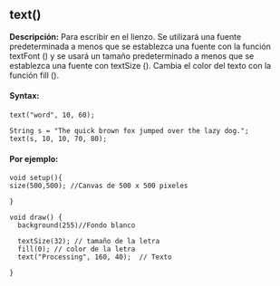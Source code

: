 ## text() 

**Descripción:** Para escribir en el lienzo. Se utilizará una fuente predeterminada a menos que se establezca una fuente con la función textFont () y se usará un tamaño predeterminado a menos que se establezca una fuente con textSize (). Cambia el color del texto con la función fill ().



#### Syntax:

```
text("word", 10, 60);
```

```
String s = "The quick brown fox jumped over the lazy dog.";
text(s, 10, 10, 70, 80);
```

#### Por ejemplo:

```
void setup(){
size(500,500); //Canvas de 500 x 500 pixeles

}

void draw() {
  background(255)//Fondo blanco
  
  textSize(32); // tamaño de la letra
  fill(0); // color de la letra
  text("Processing", 160, 40);  // Texto

}
```

